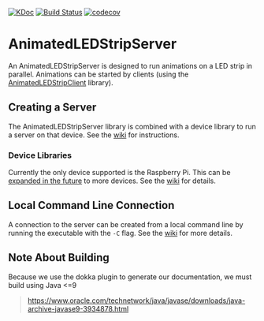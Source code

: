 [![KDoc](https://img.shields.io/badge/KDoc-read-green.svg)](https://animatedledstrip.github.io/server/animatedledstrip-server/index.html)
[![Build Status](https://travis-ci.com/AnimatedLEDStrip/server.svg?branch=master)](https://travis-ci.com/AnimatedLEDStrip/server)
[![codecov](https://codecov.io/gh/AnimatedLEDStrip/server/branch/master/graph/badge.svg)](https://codecov.io/gh/AnimatedLEDStrip/server)

# AnimatedLEDStripServer
An AnimatedLEDStripServer is designed to run animations on a LED strip in parallel.
Animations can be started by clients (using the [AnimatedLEDStripClient](https://github.com/AnimatedLEDStrip/AnimatedLEDStripClient) library).

## Creating a Server
The AnimatedLEDStripServer library is combined with a device library to run a server on that device.
See the [wiki](https://github.com/AnimatedLEDStrip/server/wiki/Creating-a-Server)
for instructions.

### Device Libraries
Currently the only device supported is the Raspberry Pi. This can be [expanded in the future](https://github.com/AnimatedLEDStrip/server/wiki/Device-Libraries) to more devices.
See the [wiki](https://github.com/AnimatedLEDStrip/server/wiki/Device-Libraries)
for details.

## Local Command Line Connection
A connection to the server can be created from a local command line by running the executable with the `-C` flag.
See the [wiki](https://github.com/AnimatedLEDStrip/server/wiki/Command-Line-Interface) for more details.

## Note About Building
Because we use the dokka plugin to generate our documentation, we must build using Java <=9
> https://www.oracle.com/technetwork/java/javase/downloads/java-archive-javase9-3934878.html
